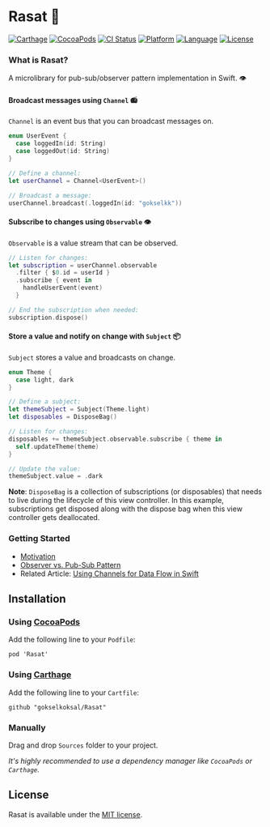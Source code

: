 # Rasat :tokyo_tower:

[![Carthage](https://img.shields.io/badge/Carthage-compatible-4BC51D.svg?style=flat)](https://github.com/Carthage/Carthage)
[![CocoaPods](https://img.shields.io/cocoapods/v/Rasat.svg?style=flat)](http://cocoapods.org/pods/Rasat)
[![CI Status](http://img.shields.io/travis/gokselkoksal/Rasat.svg?style=flat)](https://travis-ci.org/gokselkoksal/Rasat)
[![Platform](https://img.shields.io/cocoapods/p/Rasat.svg?style=flat)](http://cocoadocs.org/docsets/Rasat)
[![Language](https://img.shields.io/badge/swift-5.0-orange.svg)](http://swift.org)
[![License](https://img.shields.io/badge/license-MIT-lightgrey.svg)](https://github.com/gokselkoksal/Rasat/blob/master/LICENSE.txt)

### What is Rasat?

A microlibrary for pub-sub/observer pattern implementation in Swift. :eye:

#### Broadcast messages using `Channel` :radio:

`Channel` is an event bus that you can broadcast messages on.

```swift
enum UserEvent {
  case loggedIn(id: String)
  case loggedOut(id: String)
}

// Define a channel:
let userChannel = Channel<UserEvent>()

// Broadcast a message:
userChannel.broadcast(.loggedIn(id: "gokselkk"))
```

#### Subscribe to changes using `Observable` :eye:

`Observable` is a value stream that can be observed.

```swift
// Listen for changes:
let subscription = userChannel.observable
  .filter { $0.id = userId }
  .subscribe { event in
    handleUserEvent(event)
  }

// End the subscription when needed:
subscription.dispose()
```

#### Store a value and notify on change with `Subject` :package:

`Subject` stores a value and broadcasts on change.

```swift
enum Theme {
  case light, dark
}

// Define a subject:
let themeSubject = Subject(Theme.light)
let disposables = DisposeBag()

// Listen for changes:
disposables += themeSubject.observable.subscribe { theme in
  self.updateTheme(theme)
}

// Update the value:
themeSubject.value = .dark
```

**Note**: `DisposeBag` is a collection of subscriptions (or disposables) that needs to live during the lifecycle of this view controller. In this example, subscriptions get disposed along with the dispose bag when this view controller gets deallocated.

### Getting Started

* [Motivation](https://github.com/gokselkoksal/Rasat/blob/develop/Docs/Motivation.md)
* [Observer vs. Pub-Sub Pattern](https://github.com/gokselkoksal/Rasat/blob/develop/Docs/Observer-vs-PubSub.md)
* Related Article: [Using Channels for Data Flow in Swift](https://medium.com/developermind/using-channels-for-data-flow-in-swift-14bbdf27b471)

## Installation

### Using [CocoaPods](https://github.com/CocoaPods/CocoaPods)

Add the following line to your `Podfile`:
```
pod 'Rasat'
```

### Using [Carthage](https://github.com/Carthage/Carthage)

Add the following line to your `Cartfile`:
```
github "gokselkoksal/Rasat"
```

### Manually

Drag and drop `Sources` folder to your project. 

*It's highly recommended to use a dependency manager like `CocoaPods` or `Carthage`.*

## License
Rasat is available under the [MIT license](https://github.com/gokselkoksal/Rasat/blob/master/LICENSE).

